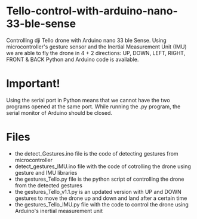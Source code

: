 # Tello-control-with-arduino-nano-33-ble-sense
Controlling dji Tello drone with Arduino nano 33 ble Sense.
Using microcontroller's gesture sensor and the Inertial Measurement Unit (IMU) we are able to fly the drone in 4 + 2 directions: UP, DOWN, LEFT, RIGHT, FRONT & BACK
Python and Arduino code is available.
# Important!
Using the serial port in Python means that we cannot have the two programs opened at the same port.
While running the .py program, the serial monitor of Arduino should be closed.
# Files
- the detect_Gestures.ino file is the code of detecting gestures from microcontroller
- detect_gestures_IMU.ino file with the code of cotrolling the drone using gesture and IMU libraries
- the gestures_Tello.py file is the python script of controlling the drone from the detected gestures
- the gestures_Tello_v1.1.py is an updated version with UP and DOWN gestures to move the drone up and down
and land after a certain time
- the gestures_Tello_IMU.py file with the code to control the drone using Arduino's inertial measurement unit
